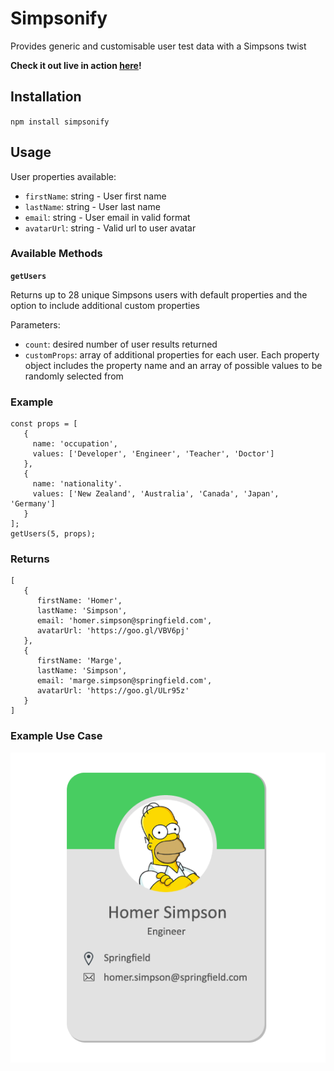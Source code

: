 # Simpsonify
Provides generic and customisable user test data with a Simpsons twist

**Check it out live in action [here](https://georgia-b.github.io/simpsonify-example/)!**

## Installation

`npm install simpsonify`

## Usage

User properties available:
- `firstName`: string - User first name
- `lastName`: string - User last name
- `email`: string - User email in valid format
- `avatarUrl`: string - Valid url to user avatar

### Available Methods
__`getUsers`__

Returns up to 28 unique Simpsons users with default properties and the option to include additional custom properties

Parameters:
 - `count`: desired number of user results returned
 - `customProps`: array of additional properties for each user. Each property object includes the property name and an array of possible values to be randomly selected from
 
 ### Example
 
 ```
 const props = [
    {
      name: 'occupation',
      values: ['Developer', 'Engineer', 'Teacher', 'Doctor']
    },
    {
      name: 'nationality'.
      values: ['New Zealand', 'Australia', 'Canada', 'Japan', 'Germany']
    }
 ];
 getUsers(5, props);
 ```

### Returns

```
[
   {
      firstName: 'Homer',
      lastName: 'Simpson',
      email: 'homer.simpson@springfield.com',
      avatarUrl: 'https://goo.gl/VBV6pj'
   },
   {
      firstName: 'Marge',
      lastName: 'Simpson',
      email: 'marge.simpson@springfield.com',
      avatarUrl: 'https://goo.gl/ULr95z'
   }
]
```

### Example Use Case

![screenshot](https://github.com/Georgia-B/Simpsonify/blob/master/example.png?raw=true)
